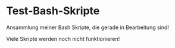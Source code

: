 # Test-Bash-Skripte

Ansammlung meiner Bash Skripte, die gerade in Bearbeitung sind!

Viele Skripte werden noch nicht funktionieren!